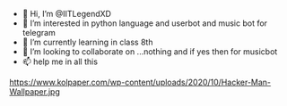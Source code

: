 - 👋 Hi, I’m @IITLegendXD
- 👀 I’m interested in python language and userbot and music bot for telegram
- 🌱 I’m currently learning in class 8th
- 💞️ I’m looking to collaborate on ...nothing and if yes then for musicbot
- 📫 help me in all this

<!---
IITLegendXD/IITLegendXD is a ✨ special ✨ repository because its `README.md` (this file) appears on your GitHub profile.
You can click the Preview link to take a look at your changes.
--->



https://www.kolpaper.com/wp-content/uploads/2020/10/Hacker-Man-Wallpaper.jpg
